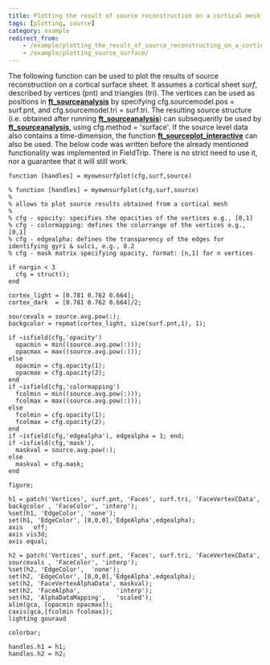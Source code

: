 ```yaml
---
title: Plotting the result of source reconstruction on a cortical mesh
tags: [plotting, source]
category: example
redirect_from:
    - /example/plotting_the_result_of_source_reconstructing_on_a_cortical_mesh/
    - /example/plotting_source_surface/
---
```


The following function can be used to plot the results of source reconstruction on a cortical surface sheet. It assumes a cortical sheet _surf_, described by vertices (pnt) and triangles (tri). The vertices can be used as positions in **[ft_sourceanalysis](/reference/ft_sourceanalysis)** by specifying cfg.sourcemodel.pos = surf.pnt, and cfg.sourcemodel.tri = surf.tri. The resulting source structure (i.e. obtained after running **[ft_sourceanalysis](/reference/ft_sourceanalysis)**) can subsequently be used by **[ft_sourceanalysis](/reference/ft_sourceanalysis)**, using cfg.method = 'surface'. If the source level data also contains a time-dimension, the function **[ft_sourceplot_interactive](/reference/ft_sourceplot_interactive)** can also be used. The below code was written before the already mentioned functionality was implemented in FieldTrip. There is no strict need to use it, nor a guarantee that it will still work.

    function [handles] = myownsurfplot(cfg,surf,source)

    % function [handles] = myownsurfplot(cfg,surf,source)
    %
    % allows to plot source results obtained from a cortical mesh
    %
    % cfg - opacity: specifies the opacities of the vertices e.g., [0,1]
    % cfg - colormapping: defines the colorrange of the vertices e.g., [0,1]
    % cfg - edgealpha: defines the transparency of the edges for identifying gyri & sulci, e.g., 0.2
    % cfg - mask matrix specifying opacity, format: [n,1] for n vertices

    if nargin < 3
      cfg = struct();
    end

    cortex_light = [0.781 0.762 0.664];
    cortex_dark  = [0.781 0.762 0.664]/2;

    sourcevals = source.avg.pow(:);
    backgcolor = repmat(cortex_light, size(surf.pnt,1), 1);

    if ~isfield(cfg,'opacity')
      opacmin = min((source.avg.pow(:)));
      opacmax = max((source.avg.pow(:)));
    else
      opacmin = cfg.opacity(1);
      opacmax = cfg.opacity(2);
    end
    if ~isfield(cfg,'colormapping')
      fcolmin = min((source.avg.pow(:)));
      fcolmax = max((source.avg.pow(:)));
    else
      fcolmin = cfg.opacity(1);
      fcolmax = cfg.opacity(2);
    end
    if ~isfield(cfg,'edgealpha'), edgealpha = 1; end;
    if ~isfield(cfg,'mask'),
      maskval = source.avg.pow(:);
    else
      maskval = cfg.mask;
    end

    figure;

    h1 = patch('Vertices', surf.pnt, 'Faces', surf.tri, 'FaceVertexCData', backgcolor , 'FaceColor', 'interp');
    %set(h1, 'EdgeColor', 'none');
    set(h1, 'EdgeColor', [0,0,0],'EdgeAlpha',edgealpha);
    axis   off;
    axis vis3d;
    axis equal;

    h2 = patch('Vertices', surf.pnt, 'Faces', surf.tri, 'FaceVertexCData', sourcevals , 'FaceColor', 'interp');
    %set(h2, 'EdgeColor',  'none');
    set(h2, 'EdgeColor', [0,0,0],'EdgeAlpha',edgealpha);
    set(h2, 'FaceVertexAlphaData', maskval);
    set(h2, 'FaceAlpha',          'interp');
    set(h2, 'AlphaDataMapping',   'scaled');
    alim(gca, [opacmin opacmax]);
    caxis(gca,[fcolmin fcolmax]);
    lighting gouraud

    colorbar;

    handles.h1 = h1;
    handles.h2 = h2;
